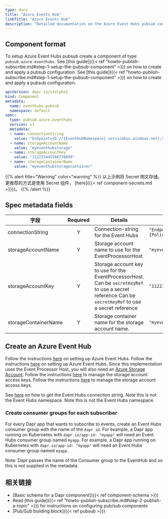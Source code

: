 ```yaml
---
type: docs
title: "Azure Events Hub"
linkTitle: "Azure Events Hub"
description: "Detailed documentation on the Azure Event Hubs pubsub component"
---
```


## Component format
To setup Azure Event Hubs pubsub create a component of type `pubsub.azure.eventhubs`. See [this guide]({{< ref "howto-publish-subscribe.md#step-1-setup-the-pubsub-component" >}}) on how to create and apply a pubsub configuration. See [this guide]({{< ref "howto-publish-subscribe.md#step-1-setup-the-pubsub-component" >}}) on how to create and apply a pubsub configuration.

```yaml
apiVersion: dapr.io/v1alpha1
kind: Component
metadata:
  name: eventhubs-pubsub
  namespace: default
spec:
  type: pubsub.azure.eventhubs
  version: v1
  metadata:
  - name: connectionString
    value: "Endpoint=sb://{EventHubNamespace}.servicebus.windows.net/;SharedAccessKeyName={PolicyName};SharedAccessKey={Key};EntityPath={EventHub}"
  - name: storageAccountName
    value: "myeventhubstorage"
  - name: storageAccountKey
    value: "112233445566778899"
  - name: storageContainerName
    value: "myeventhubstoragecontainer"
```

{{% alert title="Warning" color="warning" %}}
以上示例将 Secret 明文存储。 更推荐的方式是使用 Secret 组件， [here]({{< ref component-secrets.md >}}})。
{{% /alert %}}

## Spec metadata fields

| 字段                   | Required | Details                                                                                                                                                 | Example                                                                                                                                    |
| -------------------- |:--------:| ------------------------------------------------------------------------------------------------------------------------------------------------------- | ------------------------------------------------------------------------------------------------------------------------------------------ |
| connectionString     |    Y     | Connection-string for the Event Hubs                                                                                                                    | `"Endpoint=sb://{EventHubNamespace}.servicebus.windows.net/;SharedAccessKeyName={PolicyName};SharedAccessKey={Key};EntityPath={EventHub}"` |
| storageAccountName   |    Y     | Storage account name to use for the EventProcessorHost                                                                                                  | `"myeventhubstorage"`                                                                                                                      |
| storageAccountKey    |    Y     | Storage account key  to use for the EventProcessorHost. Can be `secretKeyRef` to use a secret reference Can be `secretKeyRef` to use a secret reference | `"112233445566778899"`                                                                                                                     |
| storageContainerName |    Y     | Storage container name for the storage account name.                                                                                                    | `"myeventhubstoragecontainer"`                                                                                                             |


## Create an Azure Event Hub

Follow the instructions [here](https://docs.microsoft.com/en-us/azure/event-hubs/event-hubs-create) on setting up Azure Event Hubs. Follow the instructions [here](https://docs.microsoft.com/en-us/azure/event-hubs/event-hubs-create) on setting up Azure Event Hubs. Since this implementation uses the Event Processor Host, you will also need an [Azure Storage Account](https://docs.microsoft.com/en-us/azure/storage/common/storage-account-create?tabs=azure-portal). Follow the instructions [here](https://docs.microsoft.com/en-us/azure/storage/common/storage-account-keys-manage) to manage the storage account access keys. Follow the instructions [here](https://docs.microsoft.com/en-us/azure/storage/common/storage-account-keys-manage) to manage the storage account access keys.

See [here](https://docs.microsoft.com/en-us/azure/event-hubs/authorize-access-shared-access-signature) on how to get the Event Hubs connection string. Note this is not the Event Hubs namespace. Note this is not the Event Hubs namespace.

### Create consumer groups for each subscriber

For every Dapr app that wants to subscribe to events, create an Event Hubs consumer group with the name of the `dapr id`. For example, a Dapr app running on Kubernetes with `dapr.io/app-id: "myapp"` will need an Event Hubs consumer group named `myapp`. For example, a Dapr app running on Kubernetes with `dapr.io/app-id: "myapp"` will need an Event Hubs consumer group named `myapp`.

Note: Dapr passes the name of the Consumer group to the EventHub and so this is not supplied in the metadata.

## 相关链接
- [Basic schema for a Dapr component]({{< ref component-schema >}})
- Read [this guide]({{< ref "howto-publish-subscribe.md#step-2-publish-a-topic" >}}) for instructions on configuring pub/sub components
- [Pub/Sub building block]({{< ref pubsub >}})
